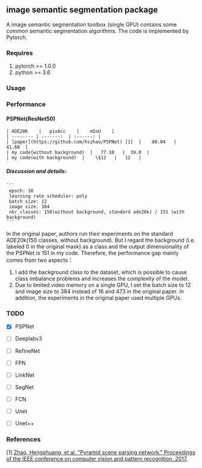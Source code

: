 ## image semantic segmentation package

A image semantic segmentation toolbox (single GPU) contains some common semantic segmentation algorithms. The code is implemented by Pytorch.

### Requires

  1. pytorch >= 1.0.0
  2. python >= 3.6
  
### Usage

### Performance

 #### PSPNet(ResNet50)
    | ADE20K    |   pixAcc    |    mIoU    |
    | -------- | -------:  | :------: |
    | [paper](https://github.com/hszhao/PSPNet) [1]  |    80.04   |   41.68  |
    | my code(without background)  |   77.10   |  39.0  |
    | my code(with background)  |    \$12   |   12   |

 ##### Discussion and details:
    ```
     epoch: 30
     learning rate scheduler: poly
     batch size: 12
     image size: 384
     nbr_classes: 150(without background, standard ade20k) / 151 (with background)
    ```
   In the original paper, authors run their experiments on the standard ADE20k(150 classes, without background). 
   But I regard the background (i.e. labeled 0 in the original mask) as a class and the output dimensionality of the PSPNet is 151 in my code.
  Therefore, the performance gap mainly comes from two aspects：
  1) I add the background class to the dataset, which is possible to cause class imbalance problems and increases the complexity of the model.
  2) Due to limited video memory on a single GPU, I set the batch size to 12 and image size to 384 instead of 16 and 473 in the original paper. In addition, the experiments in the original paper used multiple GPUs.
    
### TODO

- [x] PSPNet
- [ ] Deeplabv3
- [ ] RefineNet
- [ ] FPN
- [ ] LinkNet
- [ ] SegNet
- [ ] FCN
- [ ] Unet
- [ ] Unet++


### References
[1] [Zhao, Hengshuang, et al. "Pyramid scene parsing network." Proceedings of the IEEE conference on computer vision and pattern recognition. 2017.](https://arxiv.org/abs/1612.01105)

